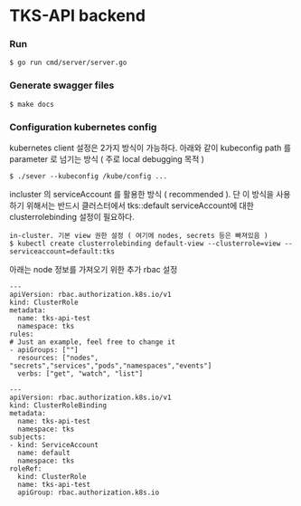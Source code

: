 # TKS-API backend

### Run

```
$ go run cmd/server/server.go
```

### Generate swagger files

```
$ make docs
```

### Configuration kubernetes config

kubernetes client 설정은 2가지 방식이 가능하다.
아래와 같이 kubeconfig path 를 parameter 로 넘기는 방식 ( 주로 local debugging 목적 )

```
$ ./sever --kubeconfig /kube/config ...
```

incluster 의 serviceAccount 를 활용한 방식 ( recommended ).
단 이 방식을 사용하기 위해서는 반드시 클러스터에서 tks::default serviceAccount에 대한 clusterrolebinding 설정이 필요하다.

```
in-cluster. 기본 view 권한 설정 ( 여기에 nodes, secrets 등은 빠져있음 )
$ kubectl create clusterrolebinding default-view --clusterrole=view --serviceaccount=default:tks
```

아래는 node 정보를 가져오기 위한 추가 rbac 설정

```
---
apiVersion: rbac.authorization.k8s.io/v1
kind: ClusterRole
metadata:
  name: tks-api-test
  namespace: tks
rules:
# Just an example, feel free to change it
- apiGroups: [""]
  resources: ["nodes", "secrets","services","pods","namespaces","events"]
  verbs: ["get", "watch", "list"]

---
apiVersion: rbac.authorization.k8s.io/v1
kind: ClusterRoleBinding
metadata:
  name: tks-api-test
  namespace: tks
subjects:
- kind: ServiceAccount
  name: default
  namespace: tks
roleRef:
  kind: ClusterRole
  name: tks-api-test
  apiGroup: rbac.authorization.k8s.io
```
